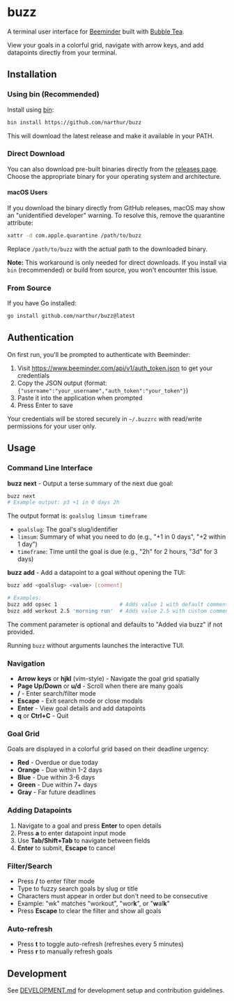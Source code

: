 # buzz

A terminal user interface for [Beeminder](https://beeminder.com) built with [Bubble Tea](https://github.com/charmbracelet/bubbletea).

View your goals in a colorful grid, navigate with arrow keys, and add datapoints directly from your terminal.

## Installation

### Using bin (Recommended)

Install using [bin](https://github.com/marcosnils/bin):

```bash
bin install https://github.com/narthur/buzz
```

This will download the latest release and make it available in your PATH.

### Direct Download

You can also download pre-built binaries directly from the [releases page](https://github.com/narthur/buzz/releases). Choose the appropriate binary for your operating system and architecture.

#### macOS Users

If you download the binary directly from GitHub releases, macOS may show an "unidentified developer" warning. To resolve this, remove the quarantine attribute:

```bash
xattr -d com.apple.quarantine /path/to/buzz
```

Replace `/path/to/buzz` with the actual path to the downloaded binary.

**Note:** This workaround is only needed for direct downloads. If you install via `bin` (recommended) or build from source, you won't encounter this issue.

### From Source

If you have Go installed:

```bash
go install github.com/narthur/buzz@latest
```

## Authentication

On first run, you'll be prompted to authenticate with Beeminder:

1. Visit https://www.beeminder.com/api/v1/auth_token.json to get your credentials
2. Copy the JSON output (format: `{"username":"your_username","auth_token":"your_token"}`)
3. Paste it into the application when prompted
4. Press Enter to save

Your credentials will be stored securely in `~/.buzzrc` with read/write permissions for your user only.

## Usage

### Command Line Interface

**buzz next** - Output a terse summary of the next due goal:
```bash
buzz next
# Example output: p3 +1 in 0 days 2h
```

The output format is: `goalslug limsum timeframe`
- `goalslug`: The goal's slug/identifier
- `limsum`: Summary of what you need to do (e.g., "+1 in 0 days", "+2 within 1 day")
- `timeframe`: Time until the goal is due (e.g., "2h" for 2 hours, "3d" for 3 days)

**buzz add** - Add a datapoint to a goal without opening the TUI:
```bash
buzz add <goalslug> <value> [comment]

# Examples:
buzz add opsec 1                    # Adds value 1 with default comment "Added via buzz"
buzz add workout 2.5 'morning run'  # Adds value 2.5 with custom comment
```

The comment parameter is optional and defaults to "Added via buzz" if not provided.

Running `buzz` without arguments launches the interactive TUI.

### Navigation
- **Arrow keys** or **hjkl** (vim-style) - Navigate the goal grid spatially
- **Page Up/Down** or **u/d** - Scroll when there are many goals
- **/** - Enter search/filter mode
- **Escape** - Exit search mode or close modals
- **Enter** - View goal details and add datapoints
- **q** or **Ctrl+C** - Quit

### Goal Grid
Goals are displayed in a colorful grid based on their deadline urgency:
- **Red** - Overdue or due today
- **Orange** - Due within 1-2 days  
- **Blue** - Due within 3-6 days
- **Green** - Due within 7+ days
- **Gray** - Far future deadlines

### Adding Datapoints
1. Navigate to a goal and press **Enter** to open details
2. Press **a** to enter datapoint input mode
3. Use **Tab/Shift+Tab** to navigate between fields
4. **Enter** to submit, **Escape** to cancel

### Filter/Search
- Press **/** to enter filter mode
- Type to fuzzy search goals by slug or title
- Characters must appear in order but don't need to be consecutive
- Example: "wk" matches "workout", "wor**k**", or "**w**al**k**"
- Press **Escape** to clear the filter and show all goals

### Auto-refresh
- Press **t** to toggle auto-refresh (refreshes every 5 minutes)
- Press **r** to manually refresh goals

## Development

See [DEVELOPMENT.md](DEVELOPMENT.md) for development setup and contribution guidelines.

